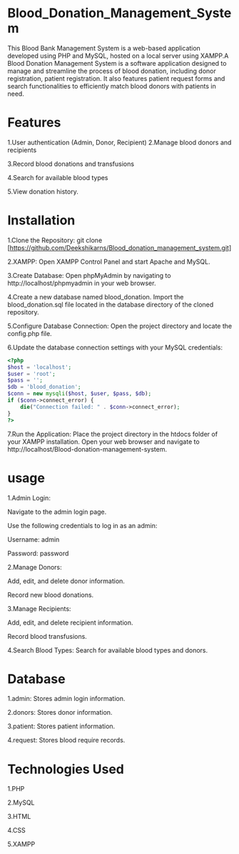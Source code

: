 # Blood_Donation_Management_System
This Blood Bank Management System is a web-based application developed using PHP and MySQL, hosted on a local server using XAMPP.A Blood Donation Management System is a software application designed to manage and streamline the process of blood donation, including donor registration, patient registration. It also features patient request forms and search functionalities to efficiently match blood donors with patients in need.
# Features
1.User authentication (Admin, Donor, Recipient)
2.Manage blood donors and recipients

3.Record blood donations and transfusions

4.Search for available blood types

5.View donation history.
# Installation
1.Clone the Repository: git clone [https://github.com/Deekshikarns/Blood_donation_management_system.git]

2.XAMPP: Open XAMPP Control Panel and start Apache and MySQL.

3.Create Database: Open phpMyAdmin by navigating to http://localhost/phpmyadmin in your web browser.

4.Create a new database named blood_donation. Import the blood_donation.sql file located in the database directory of the cloned repository.

5.Configure Database Connection: Open the project directory and locate the config.php file.

6.Update the database connection settings with your MySQL credentials:

```php
<?php
$host = 'localhost';
$user = 'root';
$pass = '';
$db = 'blood_donation';
$conn = new mysqli($host, $user, $pass, $db);
if ($conn->connect_error) {
    die("Connection failed: " . $conn->connect_error); 
}
?>
```
7.Run the Application: Place the project directory in the htdocs folder of your XAMPP installation. Open your web browser and navigate to http://localhost/Blood-donation-management-system.
# usage
1.Admin Login:

Navigate to the admin login page.

Use the following credentials to log in as an admin:

Username: admin

Password: password

2.Manage Donors:

Add, edit, and delete donor information.

Record new blood donations.

3.Manage Recipients:

Add, edit, and delete recipient information.

Record blood transfusions.

4.Search Blood Types: Search for available blood types and donors.
# Database
1.admin: Stores admin login information.

2.donors: Stores donor information.

3.patient: Stores patient information.

4.request: Stores blood require records.

# Technologies Used
1.PHP

2.MySQL

3.HTML

4.CSS

5.XAMPP

